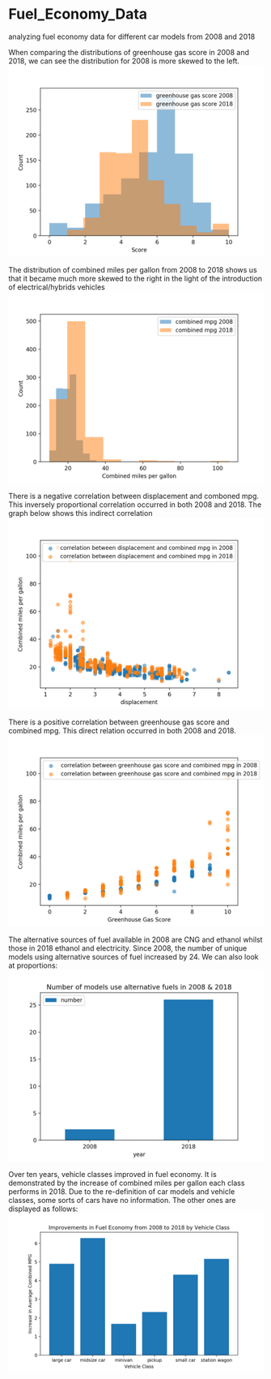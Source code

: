 # Fuel_Economy_Data
analyzing fuel economy data for different car models from 2008 and 2018

When comparing the distributions of greenhouse gas score in 2008 and 2018, we can see the distribution for 2008 is more skewed to the left.
![Screenshot](Greenhouse_Gas_Score.png)

The distribution of combined miles per gallon from 2008 to 2018 shows us that it became much more skewed to the right in the light of the introduction of electrical/hybrids vehicles
![Screenshot](Combined_miles_per_gallon.png)

There is a negative correlation between displacement and comboned mpg. This inversely proportional correlation occurred in both 2008 and 2018. The graph below shows this indirect correlation
![Screeshot](Figure_1.png)

There is a positive correlation between greenhouse gas score and combined mpg. This direct relation occurred in both 2008 and 2018. 
![Screenshot](Figure_2.png)

The alternative sources of fuel available in 2008 are CNG and ethanol whilst those in 2018 ethanol and electricity. Since 2008, the number of unique models using alternative sources of fuel increased by 24. We can also look at proportions:
![Screeshot](Q1.png)

Over ten years, vehicle classes improved in fuel economy. It is demonstrated by the increase of combined miles per gallon each class performs in 2018. Due to the re-definition of car models and vehicle classes, some sorts of cars have no information. The other ones are displayed as follows:
![Screenshot](Q2.png)